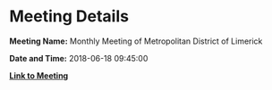 # Meeting Details

**Meeting Name:** Monthly Meeting of Metropolitan District of Limerick

**Date and Time:** 2018-06-18 09:45:00

**[Link to Meeting](https://www.limerick.ie/council/whats-on/monthly-meeting-metropolitan-district-limerick-41)**
